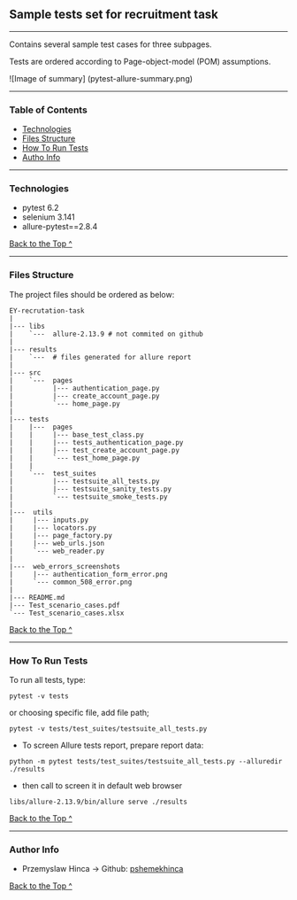 ## Sample tests set for recruitment task

---

Contains several sample test cases for three subpages.

Tests are ordered according to Page-object-model (POM) assumptions. 

![Image of summary]
(pytest-allure-summary.png)

---


### Table of Contents

- [Technologies](#Technologies)
- [Files Structure](#Files-Structure)
- [How To Run Tests](#How-To-Run-Tests)
- [Autho Info](#author-info)

---



### Technologies

- pytest 6.2
- selenium 3.141
- allure-pytest==2.8.4


  
[Back to the Top ^](#Table-of-Contents)

---

### Files Structure

The project files should be ordered as below:


    
    EY-recrutation-task
    |
    |--- libs
    |    `---  allure-2.13.9 # not commited on github
    |    
    |--- results
    |    `---  # files generated for allure report
    | 
    |--- src
    |    `---  pages
    |          |--- authentication_page.py
    |          |--- create_account_page.py
    |          `--- home_page.py
    |      
    |--- tests
    |    |---  pages
    |    |     |--- base_test_class.py
    |    |     |--- tests_authentication_page.py
    |    |     |--- test_create_account_page.py
    |    |     `--- test_home_page.py
    |    | 
    |    `---  test_suites
    |          |--- testsuite_all_tests.py
    |          |--- testsuite_sanity_tests.py
    |          `--- testsuite_smoke_tests.py
    |
    |---  utils
    |     |--- inputs.py
    |     |--- locators.py
    |     |--- page_factory.py
    |     |--- web_urls.json
    |     `--- web_reader.py
    |
    |---  web_errors_screenshots
    |     |--- authentication_form_error.png
    |     `--- common_508_error.png
    |
    |--- README.md
    |--- Test_scenario_cases.pdf
    `--- Test_scenario_cases.xlsx

[Back to the Top ^](#Table-of-Contents)

---

### How To Run Tests
To run all tests, type:

```
pytest -v tests
```

or choosing specific file, add file path;

```
pytest -v tests/test_suites/testsuite_all_tests.py 
```

- To screen Allure tests report, prepare report data:
```
python -m pytest tests/test_suites/testsuite_all_tests.py --alluredir ./results
```
- then call to screen it in default web browser
```
libs/allure-2.13.9/bin/allure serve ./results  
```
[Back to the Top ^](#Table-of-Contents)

---

### Author Info

- Przemyslaw Hinca -> Github: [pshemekhinca](https://github.com/pshemekhinca)

[Back to the Top ^](#Table-of-Contents)
